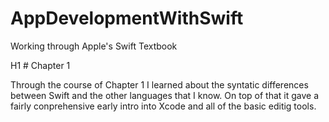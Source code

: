 # AppDevelopmentWithSwift
Working through Apple's Swift Textbook


H1 # Chapter 1

Through the course of Chapter 1 I learned about the syntatic differences between Swift and the other languages that I know. On top of that it gave a fairly conprehensive early intro into Xcode and all of the basic editig tools. 

